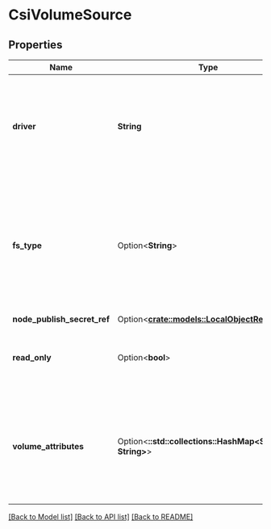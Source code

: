 # CsiVolumeSource

## Properties

Name | Type | Description | Notes
------------ | ------------- | ------------- | -------------
**driver** | **String** | Driver is the name of the CSI driver that handles this volume. Consult with your admin for the correct name as registered in the cluster. | 
**fs_type** | Option<**String**> | Filesystem type to mount. Ex. \"ext4\", \"xfs\", \"ntfs\". If not provided, the empty value is passed to the associated CSI driver which will determine the default filesystem to apply. | [optional]
**node_publish_secret_ref** | Option<[**crate::models::LocalObjectReference**](LocalObjectReference.md)> |  | [optional]
**read_only** | Option<**bool**> | Specifies a read-only configuration for the volume. Defaults to false (read/write). | [optional]
**volume_attributes** | Option<**::std::collections::HashMap<String, String>**> | VolumeAttributes stores driver-specific properties that are passed to the CSI driver. Consult your driver's documentation for supported values. | [optional]

[[Back to Model list]](../README.md#documentation-for-models) [[Back to API list]](../README.md#documentation-for-api-endpoints) [[Back to README]](../README.md)


